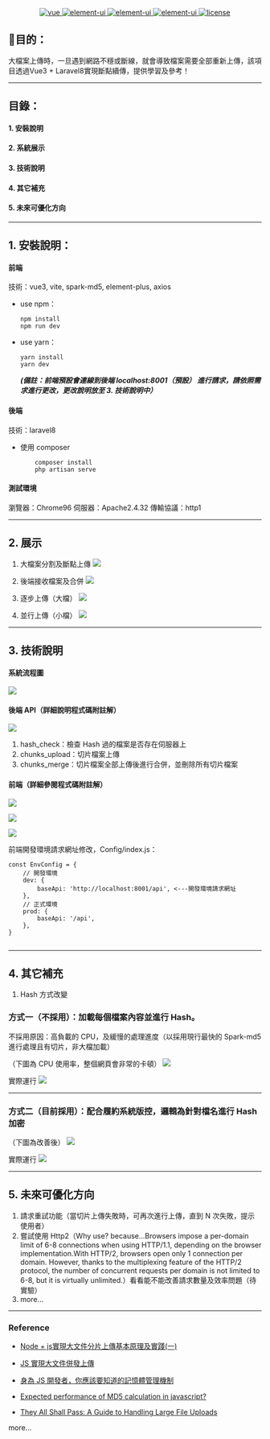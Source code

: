 
<p align="center">
<a href="https://github.com/vuejs/vue">
    <img src="https://img.shields.io/badge/vue-3.2.16-brightgreen.svg" alt="vue">
  </a>
  <a href="https://github.com/ElemeFE/element">
    <img src="https://img.shields.io/badge/element--plus-1.1.0-brightgreen.svg" alt="element-ui">
  </a>
  <a href="https://github.com/ElemeFE/element">
    <img src="https://img.shields.io/badge/vite-2.6.4-brightgreen.svg" alt="element-ui">
  </a>
  <a href="https://github.com/ElemeFE/element">
    <img src="https://img.shields.io/badge/laravel/framework-8.6.5-blue.svg" alt="element-ui">
  </a>
  <a href="https://github.com/lin-xin/vue-manage-system/blob/master/LICENSE">
    <img src="https://img.shields.io/github/license/mashape/apistatus.svg" alt="license">
  </a>
</p>

## 🎯目的：
大檔案上傳時，一旦遇到網路不穩或斷線，就會導致檔案需要全部重新上傳，該項目透過Vue3 + Laravel8實現斷點續傳，提供學習及參考！

---

## 目錄：

#### 1. 安裝說明

#### 2. 系統展示

#### 3. 技術說明

#### 4. 其它補充

#### 5. 未來可優化方向

---

## 1. 安裝說明：

#### 前端

技術：vue3, vite, spark-md5, element-plus, axios

- use npm：
  ```
  npm install
  npm run dev
  ```
- use yarn：
  ```
  yarn install
  yarn dev
  ```
  **_(備註：前端預設會連線到後端 localhost:8001（預設） 進行請求，請依照需求進行更改，更改說明放至 3. 技術說明中）_**

#### 後端

技術：laravel8

- 使用 composer

  ```
      composer install
      php artisan serve
  ```

#### 測試環境

瀏覽器：Chrome96
伺服器：Apache2.4.32
傳輸協議：http1

---

## 2. 展示

1. 大檔案分割及斷點上傳
![](https://i.imgur.com/LhgO5kG.gif)

2. 後端接收檔案及合併
![](https://i.imgur.com/jAM8QwV.gif)

3. 逐步上傳（大檔）
![](https://i.imgur.com/XqAza2T.gif)

4. 並行上傳（小檔）
![](https://i.imgur.com/ooIW4TU.gif)

---

## 3. 技術說明

#### 系統流程圖

![](https://i.imgur.com/PKemX38.png)

#### 後端 API（詳細說明程式碼附註解）

![](https://i.imgur.com/jfukbxb.png)

1. hash_check：檢查 Hash 過的檔案是否存在伺服器上
2. chunks_upload：切片檔案上傳
3. chunks_merge：切片檔案全部上傳後進行合併，並刪除所有切片檔案

#### 前端（詳細參閱程式碼附註解）

![](https://i.imgur.com/9kq62Cr.png)

![](https://i.imgur.com/3TmNLvY.png)

![](https://i.imgur.com/7rkWG5N.png)

前端開發環境請求網址修改，Config/index.js：
```javascript=
const EnvConfig = {
    // 開發環境
    dev: {
        baseApi: 'http://localhost:8001/api', <---開發環境請求網址
    },
    // 正式環境
    prod: {
        baseApi: '/api',
    },
}
    
```

---

## 4. 其它補充

1. Hash 方式改變

### 方式一（不採用）：加載每個檔案內容並進行 Hash。
不採用原因：高負載的 CPU，及緩慢的處理進度（以採用現行最快的 Spark-md5 進行處理且有切片，非大檔加載）

（下圖為 CPU 使用率，整個網頁會非常的卡頓）
![](https://i.imgur.com/yDWiSql.png)

實際運行
![](https://i.imgur.com/WewQanc.gif)

---

### 方式二（目前採用）：配合履約系統版控，邏輯為針對檔名進行 Hash 加密

（下圖為改善後）
![](https://i.imgur.com/W2deuTH.png)

實際運行
![](https://i.imgur.com/lvKmecR.gif)

---

## 5. 未來可優化方向

1. 請求重試功能（當切片上傳失敗時，可再次進行上傳，直到 N 次失敗，提示使用者）
2. 嘗試使用 Http2（Why use? because...Browsers impose a per-domain limit of 6-8 connections when using HTTP/1.1, depending on the browser implementation.With HTTP/2, browsers open only 1 connection per domain. However, thanks to the multiplexing feature of the HTTP/2 protocol, the number of concurrent requests per domain is not limited to 6-8, but it is virtually unlimited.）看看能不能改善請求數量及效率問題（待實驗）
3. more...

---

### Reference

- [Node + js實現大文件分片上傳基本原理及實踐(一)](https://www.cnblogs.com/tugenhua0707/p/11246860.html)

- [JS 實現大文件併發上傳](https://developer.51cto.com/art/202106/664707.htm)

- [身為 JS 開發者，你應該要知道的記憶體管理機制](https://medium.com/starbugs/%E8%BA%AB%E7%82%BA-js-%E9%96%8B%E7%99%BC%E8%80%85-%E4%BD%A0%E4%B8%8D%E8%83%BD%E4%B8%8D%E7%9F%A5%E9%81%93%E7%9A%84%E8%A8%98%E6%86%B6%E9%AB%94%E7%AE%A1%E7%90%86%E6%A9%9F%E5%88%B6-d9db2fd66f8)

- [Expected performance of MD5 calculation in javascript?](https://stackoverflow.com/questions/28845659/expected-performance-of-md5-calculation-in-javascript)

- [They All Shall Pass: A Guide to Handling Large File Uploads](https://uploadcare.com/blog/handling-large-file-uploads/)

more...